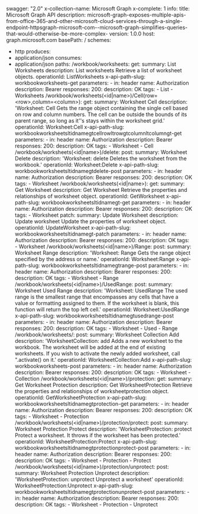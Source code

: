 swagger: "2.0"
x-collection-name: Microsoft Graph
x-complete: 1
info:
  title: Microsoft Graph API
  description: microsoft-graph-exposes-multiple-apis-from-office-365-and-other-microsoft-cloud-services-through-a-single-endpoint-httpsgraph-microsoft-com--microsoft-graph-simplifies-queries-that-would-otherwise-be-more-complex-
  version: 1.0.0
host: graph.microsoft.com
basePath: /
schemes:
- http
produces:
- application/json
consumes:
- application/json
paths:
  /workbook/worksheets:
    get:
      summary: List Worksheets
      description: List worksheets Retrieve a list of worksheet objects.
      operationId: ListWorksheets
      x-api-path-slug: workbookworksheets-get
      parameters:
      - in: header
        name: Authorization
        description: Bearer
      responses:
        200:
          description: OK
      tags:
      - List
      - Worksheets
  /workbook/worksheets(&lt;id|name&gt;)/Cell(row=&lt;row&gt;,column=&lt;column&gt;):
    get:
      summary: Worksheet Cell
      description: 'Worksheet: Cell Gets the range object containing the single cell
        based on row and column numbers. The cell can be outside the bounds of its
        parent range, so long as it''s stays within the worksheet grid.'
      operationId: Worksheet:Cell
      x-api-path-slug: workbookworksheetsltidnamegtcellrowltrowgtcolumnltcolumngt-get
      parameters:
      - in: header
        name: Authorization
        description: Bearer
      responses:
        200:
          description: OK
      tags:
      - Worksheet
      - Cell
  /workbook/worksheets(&lt;id|name&gt;)/delete:
    post:
      summary: Worksheet Delete
      description: 'Worksheet: delete Deletes the worksheet from the workbook.'
      operationId: Worksheet:Delete
      x-api-path-slug: workbookworksheetsltidnamegtdelete-post
      parameters:
      - in: header
        name: Authorization
        description: Bearer
      responses:
        200:
          description: OK
      tags:
      - Worksheet
  /workbook/worksheets(&lt;id|name&gt;):
    get:
      summary: Get Worksheet
      description: Get Worksheet Retrieve the properties and relationships of worksheet
        object.
      operationId: GetWorksheet
      x-api-path-slug: workbookworksheetsltidnamegt-get
      parameters:
      - in: header
        name: Authorization
        description: Bearer
      responses:
        200:
          description: OK
      tags:
      - Worksheet
    patch:
      summary: Update Worksheet
      description: Update worksheet Update the properties of worksheet object.
      operationId: UpdateWorksheet
      x-api-path-slug: workbookworksheetsltidnamegt-patch
      parameters:
      - in: header
        name: Authorization
        description: Bearer
      responses:
        200:
          description: OK
      tags:
      - Worksheet
  /workbook/worksheets(&lt;id|name&gt;)/Range:
    post:
      summary: Worksheet Range
      description: 'Worksheet: Range Gets the range object specified by the address
        or name.'
      operationId: Worksheet:Range
      x-api-path-slug: workbookworksheetsltidnamegtrange-post
      parameters:
      - in: header
        name: Authorization
        description: Bearer
      responses:
        200:
          description: OK
      tags:
      - Worksheet
      - Range
  /workbook/worksheets(&lt;id|name&gt;)/UsedRange:
    post:
      summary: Worksheet Used Range
      description: 'Worksheet: UsedRange The used range is the smallest range that
        encompasses any cells that have a value or formatting assigned to them. If
        the worksheet is blank, this function will return the top left cell.'
      operationId: Worksheet:UsedRange
      x-api-path-slug: workbookworksheetsltidnamegtusedrange-post
      parameters:
      - in: header
        name: Authorization
        description: Bearer
      responses:
        200:
          description: OK
      tags:
      - Worksheet
      - Used
      - Range
  /workbook/worksheets/:
    post:
      summary: Worksheet Collection Add
      description: 'WorksheetCollection: add Adds a new worksheet to the workbook.
        The worksheet will be added at the end of existing worksheets. If you wish
        to activate the newly added worksheet, call ".activate() on it.'
      operationId: WorksheetCollection:Add
      x-api-path-slug: workbookworksheets-post
      parameters:
      - in: header
        name: Authorization
        description: Bearer
      responses:
        200:
          description: OK
      tags:
      - Worksheet
      - Collection
  /workbook/worksheets(&lt;id|name&gt;)/protection:
    get:
      summary: Get Worksheet Protection
      description: Get WorksheetProtection Retrieve the properties and relationships
        of worksheetprotection object.
      operationId: GetWorksheetProtection
      x-api-path-slug: workbookworksheetsltidnamegtprotection-get
      parameters:
      - in: header
        name: Authorization
        description: Bearer
      responses:
        200:
          description: OK
      tags:
      - Worksheet
      - Protection
  /workbook/worksheets(&lt;id|name&gt;)/protection/protect:
    post:
      summary: Worksheet Protection Protect
      description: 'WorksheetProtection: protect Protect a worksheet. It throws if
        the worksheet has been protected.'
      operationId: WorksheetProtection:Protect
      x-api-path-slug: workbookworksheetsltidnamegtprotectionprotect-post
      parameters:
      - in: header
        name: Authorization
        description: Bearer
      responses:
        200:
          description: OK
      tags:
      - Worksheet
      - Protection
      - Protect
  /workbook/worksheets(&lt;id|name&gt;)/protection/unprotect:
    post:
      summary: Worksheet Protection Unprotect
      description: 'WorksheetProtection: unprotect Unprotect a worksheet'
      operationId: WorksheetProtection:Unprotect
      x-api-path-slug: workbookworksheetsltidnamegtprotectionunprotect-post
      parameters:
      - in: header
        name: Authorization
        description: Bearer
      responses:
        200:
          description: OK
      tags:
      - Worksheet
      - Protection
      - Unprotect
